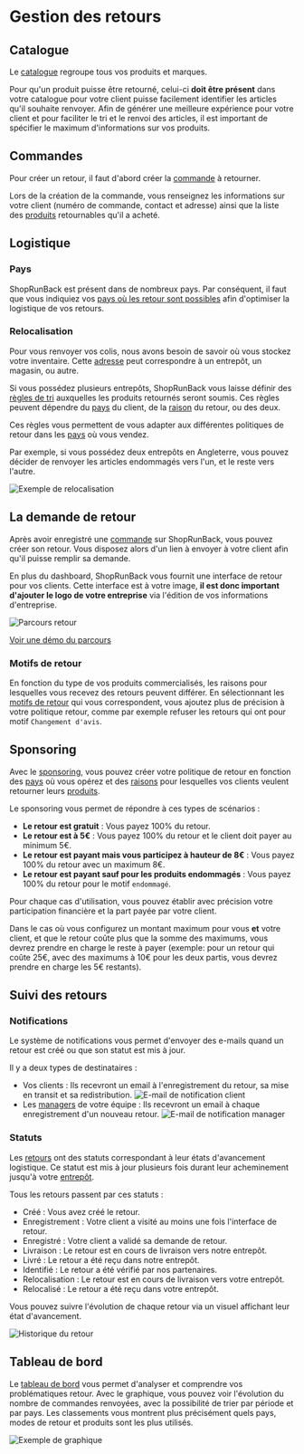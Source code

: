# Gestion des retours

## Catalogue

Le [catalogue](https://dashboard.shoprunback.com/products) regroupe tous vos produits et marques.

Pour qu'un produit puisse être retourné, celui-ci **doit être présent** dans votre catalogue pour votre client puisse facilement identifier les articles qu'il souhaite renvoyer.
Afin de générer une meilleure expérience pour votre client et pour faciliter le tri et le renvoi des articles, il est important de spécifier le maximum d'informations sur vos produits.

## Commandes

Pour créer un retour, il faut d'abord créer la [commande](https://dashboard.shoprunback.com/orders) à retourner.

Lors de la création de la commande, vous renseignez les informations sur votre client (numéro de commande, contact et adresse) ainsi que la liste des [produits](#catalogue) retournables qu'il a acheté.

## Logistique

### Pays

ShopRunBack est présent dans de nombreux pays. Par conséquent, il faut que vous indiquiez vos [pays où les retour sont possibles](https://dashboard.shoprunback.com/configuration/countries) afin d'optimiser la logistique de vos retours.

### Relocalisation

Pour vous renvoyer vos colis, nous avons besoin de savoir où vous stockez votre inventaire. Cette [adresse](https://dashboard.shoprunback.com/warehouses) peut correspondre à un entrepôt, un magasin, ou autre.

Si vous possédez plusieurs entrepôts, ShopRunBack vous laisse définir des [règles de tri](https://dashboard.shoprunback.com/relocations) auxquelles les produits retournés seront soumis. Ces règles peuvent dépendre du [pays](#pays) du client, de la [raison](#motifs-de-retour) du retour, ou des deux.

Ces règles vous permettent de vous adapter aux différentes politiques de retour dans les [pays](#pays) où vous vendez.

Par exemple, si vous possédez deux entrepôts en Angleterre, vous pouvez décider de renvoyer les articles endommagés vers l'un, et le reste vers l'autre.

![Exemple de relocalisation](images/dashboard/relocations.png)

## La demande de retour

Après avoir enregistré une [commande](#commandes) sur ShopRunBack, vous pouvez créer son retour. Vous disposez alors d'un lien à envoyer à votre client afin qu'il puisse remplir sa demande.

En plus du dashboard, ShopRunBack vous fournit une interface de retour pour vos clients. Cette interface est à votre image, **il est donc important d'ajouter le logo de votre entreprise** via l'édition de vos informations d'entreprise.

![Parcours retour](images/dashboard/return_web.png)

[Voir une démo du parcours](https://dashboard-mocker.herokuapp.com/random)

### Motifs de retour

En fonction du type de vos produits commercialisés, les raisons pour lesquelles vous recevez des retours peuvent différer. En sélectionnant les [motifs de retour](https://dashboard.shoprunback.com/configuration/reasons) qui vous correspondent, vous ajoutez plus de précision à votre politique retour, comme par exemple refuser les retours qui ont pour motif ``Changement d'avis``.

## Sponsoring

Avec le [sponsoring](https://dashboard.shoprunback.com/sponsorings), vous pouvez créer votre politique de retour en fonction des [pays](#pays) où vous opérez et des [raisons](#motifs-de-retour) pour lesquelles vos clients veulent retourner leurs [produits](#catalogue).

Le sponsoring vous permet de répondre à ces types de scénarios :

- **Le retour est gratuit** : Vous payez 100% du retour.
- **Le retour est à 5€** : Vous payez 100% du retour et le client doit payer au minimum 5€.
- **Le retour est payant mais vous participez à hauteur de 8€** : Vous payez 100% du retour avec un maximum 8€.
- **Le retour est payant sauf pour les produits endommagés** : Vous payez 100% du retour pour le motif ``endommagé``.

Pour chaque cas d'utilisation, vous pouvez établir avec précision votre participation financière et la part payée par votre client.

Dans le cas où vous configurez un montant maximum pour vous **et** votre client, et que le retour coûte plus que la somme des maximums, vous devrez prendre en charge le reste à payer (exemple: pour un retour qui coûte 25€, avec des maximums à 10€ pour les deux partis, vous devrez prendre en charge les 5€ restants).

## Suivi des retours

### Notifications

Le système de notifications vous permet d'envoyer des e-mails quand un retour est créé ou que son statut est mis à jour.

Il y a deux types de destinataires :

- Vos clients : Ils recevront un email à l'enregistrement du retour, sa mise en transit et sa redistribution.
![E-mail de notification client](images/dashboard/notification-customer.png)
- Les [managers](#collaboration) de votre équipe : Ils recevront un email à chaque enregistrement d'un nouveau retour.
![E-mail de notification manager](images/dashboard/notification-retailer.png)

### Statuts

Les [retours](https://dashboard.shoprunback.com/shipbacks) ont des statuts correspondant à leur états d'avancement logistique. Ce statut est mis à jour plusieurs fois durant leur acheminement jusqu'à votre [entrepôt](#relocalisation).

Tous les retours passent par ces statuts :

- Créé : Vous avez créé le retour.
- Enregistrement : Votre client a visité au moins une fois l'interface de retour.
- Enregistré : Votre client a validé sa demande de retour.
- Livraison : Le retour est en cours de livraison vers notre entrepôt.
- Livré : Le retour a été reçu dans notre entrepôt.
- Identifié : Le retour a été vérifié par nos partenaires.
- Relocalisation : Le retour est en cours de livraison vers votre entrepôt.
- Relocalisé : Le retour a été reçu dans votre entrepôt.

Vous pouvez suivre l'évolution de chaque retour via un visuel affichant leur état d'avancement.

![Historique du retour](images/dashboard/timeline.png)

## Tableau de bord

Le [tableau de bord](https://dashboard.shoprunback.com) vous permet d'analyser et comprendre vos problématiques retour. Avec le graphique, vous pouvez voir l'évolution du nombre de commandes renvoyées, avec la possibilité de trier par période et par pays. Les classements vous montrent plus précisément quels pays, modes de retour et produits sont les plus utilisés.

![Exemple de graphique](images/dashboard/graph.png)
